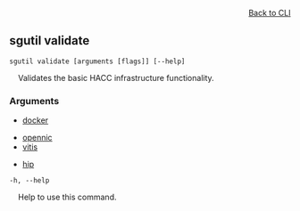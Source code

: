 <div id="readme" class="Box-body readme blob js-code-block-container">
<article class="markdown-body entry-content p-3 p-md-6" itemprop="text">
<p align="right">
<a href="https://github.com/fpgasystems/sgrt/blob/main/cli/manual.md#cli">Back to CLI</a>
</p>

## sgutil validate

<code>sgutil validate [arguments [flags]] [--help]</code>
<p>
  &nbsp; &nbsp; Validates the basic HACC infrastructure functionality.
</p>

### Arguments

* [docker](./sgutil-validate-docker.md#sgutil-validate-docker)

<!-- Extra line -->

* [opennic](./sgutil-validate-opennic.md#sgutil-validate-opennic)
* [vitis](./sgutil-validate-vitis.md#sgutil-validate-vitis)

<!-- Extra line -->

* [hip](./sgutil-validate-hip.md#sgutil-validate-hip)

<code>-h, --help</code>
<p>
  &nbsp; &nbsp; Help to use this command.
</p>